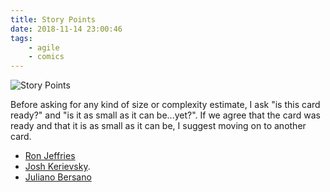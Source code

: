 ```yaml
---
title: Story Points
date: 2018-11-14 23:00:46
tags:
	- agile
	- comics
---
```


![Story Points](/images/story-points.png)

Before asking for any kind of size or complexity estimate, I ask "is this card ready?" and "is it as small as it can be...yet?". If we agree that the card was ready and that it is as small as it can be, I suggest moving on to another card.

- [Ron Jeffries](https://ronjeffries.com/articles/019-01ff/story-points/Index.html)
- [Josh Kerievsky](https://www.industriallogic.com/blog/stop-using-story-points/).
- [Juliano Bersano](https://www.thoughtworks.com/insights/blog/using-points-not-point)
